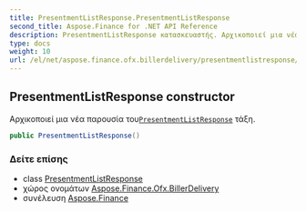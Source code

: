 ```yaml
---
title: PresentmentListResponse.PresentmentListResponse
second_title: Aspose.Finance for .NET API Reference
description: PresentmentListResponse κατασκευαστής. Αρχικοποιεί μια νέα παρουσία τουPresentmentListResponse τάξη.
type: docs
weight: 10
url: /el/net/aspose.finance.ofx.billerdelivery/presentmentlistresponse/presentmentlistresponse/
---
```

## PresentmentListResponse constructor

Αρχικοποιεί μια νέα παρουσία του[`PresentmentListResponse`](../) τάξη.

```csharp
public PresentmentListResponse()
```

### Δείτε επίσης

* class [PresentmentListResponse](../)
* χώρος ονομάτων [Aspose.Finance.Ofx.BillerDelivery](../../presentmentlistresponse/)
* συνέλευση [Aspose.Finance](../../../)


